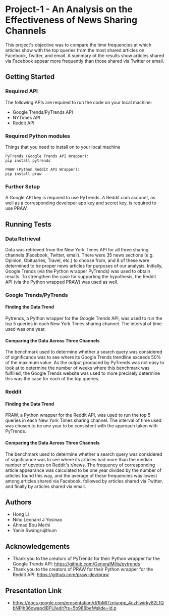 # Project-1 - An Analysis on the Effectiveness of News Sharing Channels

This project's objective was to compare the time frequencies at which articles show with the top queries from the most shared articles on Facebook, Twitter, and email. A summary of the results show articles shared via Facebook appear more frequently than those shared via Twitter or email.

## Getting Started
### Required API
The following APIs are required to run the code on your local machine:

* Google Trends/PyTrends API
* NYTimes API
* Reddit API

### Required Python modules
Things that you need to install on to your local machine
```
PyTrends (Google Trends API Wrapper): 
pip install pytrends

PRAW (Python Reddit API Wrapper):
pip install praw 
```
### Further Setup

A Google API key is required to use PyTrends. A Reddit.com account, as well as a corresponding developer app key and secret key, is required to use PRAW.

## Running Tests
### Data Retrieval
Data was retrieved from the New York Times API for all three sharing channels (Facebook, Twitter, email). There were 35 news sections (e.g. Opinion, Obituaries, Travel, etc.) to choose from, and 8 of these were determined to be proper news articles for purposes of our analysis. Initially, Google Trends (via the Python wrapper PyTrends) was used to obtain results. To strengthen the case for supporting the hypothesis, the Reddit API (via the Python wrapped PRAW) was used as well.

### Google Trends/PyTrends
#### Finding the Data Trend
Pytrends, a Python wrapper for the Google Trends API, was used to run the top 5 queries in each New York Times sharing channel. The interval of time used was one year.

#### Comparing the Data Across Three Channels
The benchmark used to determine whether a search query was considered of significance was to see where its Google Trends trendline exceeds 50% of the maximum value. As the output produced by PyTrends was not easy to look at to determine the number of weeks where this benchmark was fulfilled, the Google Trends website was used to more precisely determine this was the case for each of the top queries. 

### Reddit 
#### Finding the Data Trend
PRAW, a Python wrapper for the Reddit API, was used to run the top 5 queries in each New York Times sharing channel. The interval of time used was chosen to be one year to be consistent with the approach taken with PyTrends.

#### Comparing the Data Across Three Channels 
The benchmark used to determine whether a search query was considered of significance was to see where its articles had more than the median number of upvotes on Reddit's r/news. The frequency of corresponding article appearance was calculated to be one year divided by the number of articles found this way, and the average of these frequencies was lowest among articles shared via Facebook, followed by articles shared via Twitter, and finally by articles shared via email. 

## Authors
* Hong Li 
* Niño Leonard J Yosinao
* Ahmad Bou Merhi
* Yanin Swangrujithum 

## Acknowledgements
* Thank you to the creators of PyTrends for their Python wrapper for the Google Trends API: https://github.com/GeneralMills/pytrends
* Thank you to the creators of PRAW for their Python wrapper for the Reddit API: https://github.com/praw-dev/praw

## Presentation Link
* https://docs.google.com/presentation/d/1bMl7znjuppp_4czhlwirky82LfQbNPjh36owapdiBFU/edit?ts=5b986bef#slide=id.p